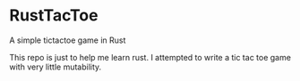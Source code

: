 # RustTacToe
A simple tictactoe game in Rust

This repo is just to help me learn rust. I attempted to write a tic tac toe game with very little mutability.
